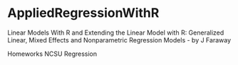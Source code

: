 # AppliedRegressionWithR
Linear Models With R and Extending the Linear Model with R: Generalized Linear, Mixed Effects and Nonparametric Regression Models  - by J Faraway


Homeworks NCSU Regression